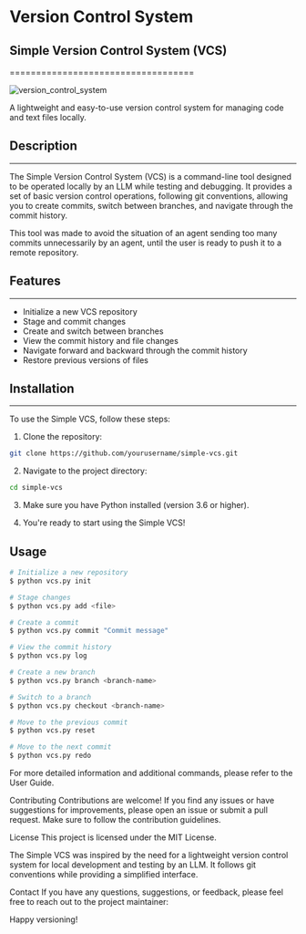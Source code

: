 # Version Control System

## Simple Version Control System (VCS)
===================================

![version_control_system](https://github.com/mrdavtan/vcs/assets/21132073/442ecdc5-aa4c-41fb-b5de-9c41b951cf96)


A lightweight and easy-to-use version control system for managing code and text files locally.

## Description
-----------

The Simple Version Control System (VCS) is a command-line tool designed to be operated locally by an LLM while testing and debugging. It provides a set of basic version control operations, following git conventions, allowing you to create commits, switch between branches, and navigate through the commit history.

This tool was made to avoid the situation of an agent sending too many commits unnecessarily by an agent, until the user is ready to push it to a remote repository.

## Features
--------

-   Initialize a new VCS repository
-   Stage and commit changes
-   Create and switch between branches
-   View the commit history and file changes
-   Navigate forward and backward through the commit history
-   Restore previous versions of files

## Installation
------------

To use the Simple VCS, follow these steps:

1.  Clone the repository:
```bash
git clone https://github.com/yourusername/simple-vcs.git
```
2. Navigate to the project directory:
```bash
cd simple-vcs
```

3. Make sure you have Python installed (version 3.6 or higher).

4. You're ready to start using the Simple VCS!

## Usage

```bash
# Initialize a new repository
$ python vcs.py init

# Stage changes
$ python vcs.py add <file>

# Create a commit
$ python vcs.py commit "Commit message"

# View the commit history
$ python vcs.py log

# Create a new branch
$ python vcs.py branch <branch-name>

# Switch to a branch
$ python vcs.py checkout <branch-name>

# Move to the previous commit
$ python vcs.py reset

# Move to the next commit
$ python vcs.py redo

```

For more detailed information and additional commands, please refer to the User Guide.

Contributing
Contributions are welcome! If you find any issues or have suggestions for improvements, please open an issue or submit a pull request. Make sure to follow the contribution guidelines.

License
This project is licensed under the MIT License.

The Simple VCS was inspired by the need for a lightweight version control system for local development and testing by an LLM. It follows git conventions while providing a simplified interface.

Contact
If you have any questions, suggestions, or feedback, please feel free to reach out to the project maintainer:

Happy versioning!
